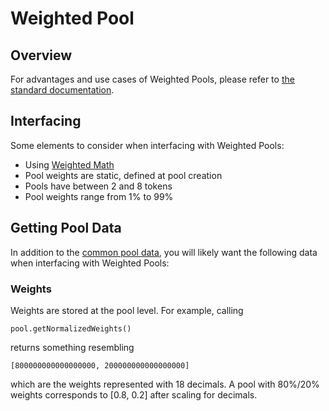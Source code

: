 # Weighted Pool

## Overview

For advantages and use cases of Weighted Pools, please refer to [the standard documentation](/concepts/pools/weighted).

## Interfacing

Some elements to consider when interfacing with Weighted Pools:

- Using [Weighted Math](../math/weighted-math.md)
- Pool weights are static, defined at pool creation
- Pools have between 2 and 8 tokens
- Pool weights range from 1% to 99%

## Getting Pool Data

In addition to the [common pool data](./#getting-common-pool-data), you will likely want the following data when interfacing with Weighted Pools:

### Weights

Weights are stored at the pool level. For example, calling

```
pool.getNormalizedWeights()
```

returns something resembling

```
[800000000000000000, 200000000000000000]
```

which are the weights represented with 18 decimals. A pool with 80%/20% weights corresponds to \[0.8, 0.2] after scaling for decimals.
